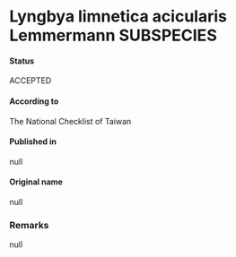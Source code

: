 # Lyngbya limnetica acicularis Lemmermann SUBSPECIES

#### Status
ACCEPTED

#### According to
The National Checklist of Taiwan

#### Published in
null

#### Original name
null

### Remarks
null